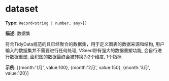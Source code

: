 # dataset

**Type:** `Record<string | number, any>[]`

**描述:**
数据集
  
  符合TidyData规范的且已经聚合的数据集，用于定义图表的数据来源和结构, 用户输入的数据集并不需要进行任何处理, VSeed带有强大的数据重塑功能, 会自行进行数据重塑, 面积图的数据最终会被转换为2个维度, 1个指标.

**示例:**
[{month:'1月', value:100}, {month:'2月', value:150}, {month:'3月', value:120}]

